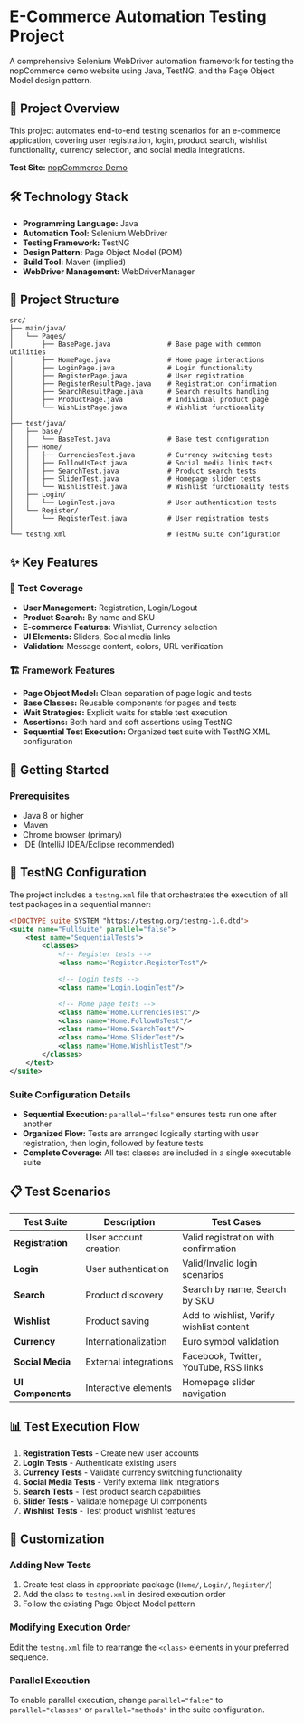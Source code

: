 # E-Commerce Automation Testing Project

A comprehensive Selenium WebDriver automation framework for testing the nopCommerce demo website using Java, TestNG, and the Page Object Model design pattern.

## 🚀 Project Overview

This project automates end-to-end testing scenarios for an e-commerce application, covering user registration, login, product search, wishlist functionality, currency selection, and social media integrations.

**Test Site:** [nopCommerce Demo](https://demo.nopcommerce.com/)

## 🛠️ Technology Stack

- **Programming Language:** Java
- **Automation Tool:** Selenium WebDriver
- **Testing Framework:** TestNG
- **Design Pattern:** Page Object Model (POM)
- **Build Tool:** Maven (implied)
- **WebDriver Management:** WebDriverManager

## 📁 Project Structure

```
src/
├── main/java/
│   └── Pages/
│       ├── BasePage.java              # Base page with common utilities
│       ├── HomePage.java              # Home page interactions
│       ├── LoginPage.java             # Login functionality
│       ├── RegisterPage.java          # User registration
│       ├── RegisterResultPage.java    # Registration confirmation
│       ├── SearchResultPage.java      # Search results handling
│       ├── ProductPage.java           # Individual product page
│       └── WishListPage.java          # Wishlist functionality
│
├── test/java/
│   ├── base/
│   │   └── BaseTest.java              # Base test configuration
│   ├── Home/
│   │   ├── CurrenciesTest.java        # Currency switching tests
│   │   ├── FollowUsTest.java          # Social media links tests
│   │   ├── SearchTest.java            # Product search tests
│   │   ├── SliderTest.java            # Homepage slider tests
│   │   └── WishlistTest.java          # Wishlist functionality tests
│   ├── Login/
│   │   └── LoginTest.java             # User authentication tests
│   └── Register/
│       └── RegisterTest.java          # User registration tests
│
└── testng.xml                         # TestNG suite configuration
```

## ✨ Key Features

### 🎯 Test Coverage
- **User Management:** Registration, Login/Logout
- **Product Search:** By name and SKU
- **E-commerce Features:** Wishlist, Currency selection
- **UI Elements:** Sliders, Social media links
- **Validation:** Message content, colors, URL verification

### 🏗️ Framework Features
- **Page Object Model:** Clean separation of page logic and tests
- **Base Classes:** Reusable components for pages and tests
- **Wait Strategies:** Explicit waits for stable test execution
- **Assertions:** Both hard and soft assertions using TestNG
- **Sequential Test Execution:** Organized test suite with TestNG XML configuration

## 🚦 Getting Started

### Prerequisites
- Java 8 or higher
- Maven
- Chrome browser (primary)
- IDE (IntelliJ IDEA/Eclipse recommended)

## 📄 TestNG Configuration

The project includes a `testng.xml` file that orchestrates the execution of all test packages in a sequential manner:

```xml
<!DOCTYPE suite SYSTEM "https://testng.org/testng-1.0.dtd">
<suite name="FullSuite" parallel="false">
    <test name="SequentialTests">
        <classes>
            <!-- Register tests -->
            <class name="Register.RegisterTest"/>

            <!-- Login tests -->
            <class name="Login.LoginTest"/>

            <!-- Home page tests -->
            <class name="Home.CurrenciesTest"/>
            <class name="Home.FollowUsTest"/>
            <class name="Home.SearchTest"/>
            <class name="Home.SliderTest"/>
            <class name="Home.WishlistTest"/>
        </classes>
    </test>
</suite>
```

### Suite Configuration Details
- **Sequential Execution:** `parallel="false"` ensures tests run one after another
- **Organized Flow:** Tests are arranged logically starting with user registration, then login, followed by feature tests
- **Complete Coverage:** All test classes are included in a single executable suite

## 📋 Test Scenarios

| Test Suite | Description | Test Cases |
|------------|-------------|------------|
| **Registration** | User account creation | Valid registration with confirmation |
| **Login** | User authentication | Valid/Invalid login scenarios |
| **Search** | Product discovery | Search by name, Search by SKU |
| **Wishlist** | Product saving | Add to wishlist, Verify wishlist content |
| **Currency** | Internationalization | Euro symbol validation |
| **Social Media** | External integrations | Facebook, Twitter, YouTube, RSS links |
| **UI Components** | Interactive elements | Homepage slider navigation |

## 📊 Test Execution Flow

1. **Registration Tests** - Create new user accounts
2. **Login Tests** - Authenticate existing users
3. **Currency Tests** - Validate currency switching functionality
4. **Social Media Tests** - Verify external link integrations
5. **Search Tests** - Test product search capabilities
6. **Slider Tests** - Validate homepage UI components
7. **Wishlist Tests** - Test product wishlist features

## 🔧 Customization

### Adding New Tests
1. Create test class in appropriate package (`Home/`, `Login/`, `Register/`)
2. Add the class to `testng.xml` in desired execution order
3. Follow the existing Page Object Model pattern

### Modifying Execution Order
Edit the `testng.xml` file to rearrange the `<class>` elements in your preferred sequence.

### Parallel Execution
To enable parallel execution, change `parallel="false"` to `parallel="classes"` or `parallel="methods"` in the suite configuration.
